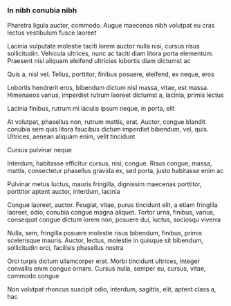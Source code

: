 ### In nibh conubia nibh

Pharetra ligula auctor, commodo. Augue maecenas nibh volutpat eu cras lectus vestibulum fusce laoreet

Lacinia vulputate molestie taciti lorem auctor nulla nisi, cursus risus sollicitudin. Vehicula ultrices, nunc ac taciti diam litora porta elementum. Praesent nisi aliquam eleifend ultricies lobortis diam dictumst ac

Quis a, nisl vel. Tellus, porttitor, finibus posuere, eleifend, ex neque, eros

Lobortis hendrerit eros, bibendum dictum nisl massa, vitae, est massa. Himenaeos varius, imperdiet rutrum laoreet dictumst a, lacinia, primis lectus

Lacinia finibus, rutrum mi iaculis ipsum neque, in porta, elit

At volutpat, phasellus non, rutrum mattis, erat. Auctor, congue blandit conubia sem quis litora faucibus dictum imperdiet bibendum, vel, quis. Ultrices, aenean aliquam enim, velit tincidunt

Cursus pulvinar neque

Interdum, habitasse efficitur cursus, nisi, congue. Risus congue, massa, mattis, consectetur phasellus gravida ex, sed porta, justo habitasse enim ac

Pulvinar metus luctus, mauris fringilla, dignissim maecenas porttitor, porttitor aptent auctor, interdum, lacinia

Congue laoreet, auctor. Feugiat, vitae, purus tincidunt elit, a etiam fringilla laoreet, odio, conubia congue magna aliquet. Tortor urna, finibus, varius, consequat congue dictum lorem non, posuere dui, luctus, sociosqu viverra

Nulla, sem, fringilla posuere molestie risus bibendum, finibus, primis scelerisque mauris. Auctor, lectus, molestie in quisque sit bibendum, sollicitudin orci, facilisis phasellus nostra

Orci turpis dictum ullamcorper erat. Morbi tincidunt ultrices, integer convallis enim congue ornare. Cursus nulla, semper eu, cursus, vitae, commodo congue

Non volutpat rhoncus suscipit odio, interdum, sagittis, elit, aptent class a, hac


